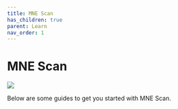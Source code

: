 ```yaml
---
title: MNE Scan
has_children: true
parent: Learn
nav_order: 1
---
```

# MNE Scan

![](https://github.com/mne-cpp/media/blob/master/images/sourceloc.gif?raw=true)

Below are some guides to get you started with MNE Scan.
